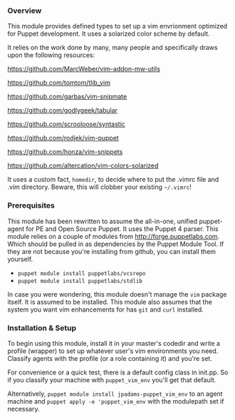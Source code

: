 ### Overview

This module provides defined types to set up a vim envrionment optimized for Puppet development. It uses a solarized color scheme by default.

It relies on the work done by many, many people and specifically draws upon the following resources:

https://github.com/MarcWeber/vim-addon-mw-utils

https://github.com/tomtom/tlib_vim

https://github.com/garbas/vim-snipmate

https://github.com/godlygeek/tabular

https://github.com/scrooloose/syntastic

https://github.com/rodjek/vim-puppet

https://github.com/honza/vim-snippets

https://github.com/altercation/vim-colors-solarized

It uses a custom fact, `homedir`, to decide where to put the .vimrc file and .vim directory.
Beware, this will clobber your existing `~/.vimrc`!

### Prerequisites

This module has been rewritten to assume the all-in-one, unified puppet-agent for PE and Open Source Puppet. It uses the Puppet 4 parser.
This module relies on a couple of modules from http://forge.puppetlabs.com. Which should be pulled in as dependencies by the Puppet Module Tool. If they are not because you're installing from github, you can install them yourself.

  - `puppet module install puppetlabs/vcsrepo`
  - `puppet module install puppetlabs/stdlib`

In case you were wondering, this module doesn't manage the `vim` package itself. It is assumed to be installed.
This module also assumes that the system you want vim enhancements for has `git` and `curl` installed.

### Installation & Setup

To begin using this module, install it in your master's codedir and write a profile (wrapper) to set up whatever user's vim environments you need. Classify agents with the profile (or a role containing it) and you're set.

For convenience or a quick test, there is a default config class in init.pp. So if you classify your machine with `puppet_vim_env` you'll get that default.

Alternatively, `puppet module install jpadams-puppet_vim_env` to an agent machine and `puppet apply -e 'puppet_vim_env` with the modulepath set if necessary.
